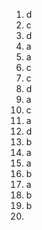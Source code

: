 1. d 
2. c
3. d
4. a
5. a
6. c
7. c
8. d
9. a
10. c
11. a
12. d
13. b
14. a
15. a
16. b
17. a
18. b
19. b
20. 